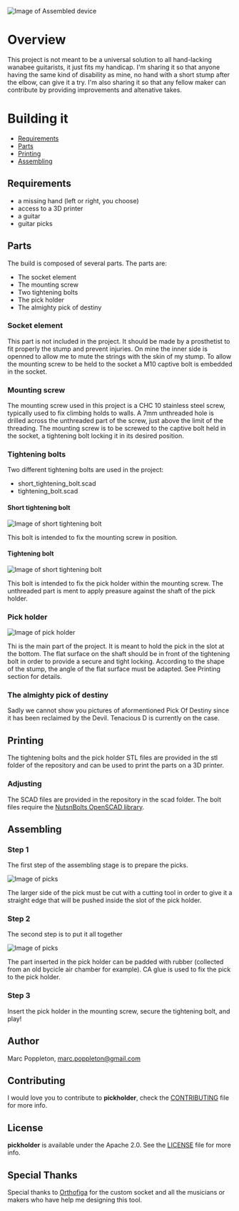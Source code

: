 ![Image of Assembled device](images/assembled_kit.jpeg)

# Overview

This project is not meant to be a universal solution to all hand-lacking wanabee guitarists, it just fits my handicap. I'm sharing it so that anyone having the same kind of disability as mine, no hand with a short stump after the elbow, can give it a try. I'm also sharing it so that any fellow maker can contribute by providing improvements and altenative takes.



# Building it

* [Requirements](##Requirements)
* [Parts](##Parts)
* [Printing](##Printing)
* [Assembling](##Assembling)


## Requirements

* a missing hand (left or right, you choose)
* access to a 3D printer
* a guitar
* guitar picks

## Parts

The build is composed of several parts. The parts are:

* The socket element
* The mounting screw
* Two tightening bolts
* The pick holder
* The almighty pick of destiny

### Socket element

This part is not included in the project. It should be made by a prosthetist to fit properly the stump and prevent injuries. On mine the inner side is openned to allow me to mute the strings with the skin of my stump.
To allow the mounting screw to be held to the socket a M10 captive bolt is embedded in the socket.

### Mounting screw

The mounting screw used in this project is a CHC 10 stainless steel screw, typically used to fix climbing holds to walls. A 7mm unthreaded hole is drilled across the unthreaded part of the screw, just above the limit of the threading.
The mounting screw is to be screwed to the captive bolt held in the socket, a tightening bolt locking it in its desired position.

### Tightening bolts

Two different tightening bolts are used in the project:

* short\_tightening\_bolt.scad
* tightening_bolt.scad

#### Short tightening bolt

![Image of short tightening bolt](images/short_tightening_bolt.png)

This bolt is intended to fix the mounting screw in position.

#### Tightening bolt

![Image of short tightening bolt](images/tightening_bolt.png)

This bolt is intended to fix the pick holder within the mounting screw. The unthreaded part is ment to apply preasure against the shaft of the pick holder.

### Pick holder

![Image of pick holder](images/pick_holder.png)
 
Thi is the main part of the project. It is meant to hold the pick in the slot at the bottom. The flat surface on the shaft should be in front of the tightening bolt in order to provide a secure and tight locking. According to the shape of the stump, the angle of the flat surface must be adapted. See Printing section for details.  

### The almighty pick of destiny

Sadly we cannot show you pictures of aformentioned Pick Of Destiny since it has been reclaimed by the Devil. Tenacious D is currently on the case.


## Printing

The tightening bolts and the pick holder STL files are provided in the stl folder of the repository and can be used to print the parts on a 3D printer.

### Adjusting

The SCAD files are provided in the repository in the scad folder. The bolt files require the [NutsnBolts OpenSCAD library](https://github.com/JohK/nutsnbolts).

## Assembling

### Step 1

The first step of the assembling stage is to prepare the picks.

![Image of picks](images/assembling_1.jpg)

The larger side of the pick must be cut with a cutting tool in order to give it a straight edge that will be pushed inside the slot of the pick holder.

### Step 2

The second step is to put it all together

![Image of picks](images/assembling_2.jpg)
 
The part inserted in the pick holder can be padded with rubber (collected from an old bycicle air chamber for example). CA glue is used to fix the pick to the pick holder.

### Step 3

Insert the pick holder in the mounting screw, secure the tightening bolt, and play!


## Author

Marc Poppleton, marc.poppleton@gmail.com

## Contributing

I would love you to contribute to **pickholder**, check the [CONTRIBUTING](https://github.com/marcpoppleton/pickholder/blob/master/CONTRIBUTING.md) file for more info.

## License

**pickholder** is available under the Apache 2.0. See the [LICENSE](https://github.com/marcpoppleton/pickholder/blob/master/LICENSE) file for more info.

## Special Thanks
Special thanks to [Orthofiga](http://www.orthofiga.com/) for the custom socket and all the musicians or makers who have help me designing this tool.